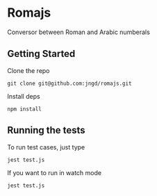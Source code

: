 # Romajs

Conversor between Roman and Arabic numberals

## Getting Started

Clone the repo

```
git clone git@github.com:jngd/romajs.git
```

Install deps

```
npm install
```

## Running the tests

To run test cases, just type

```
jest test.js
```

If you want to run in watch mode

```
jest test.js
```
